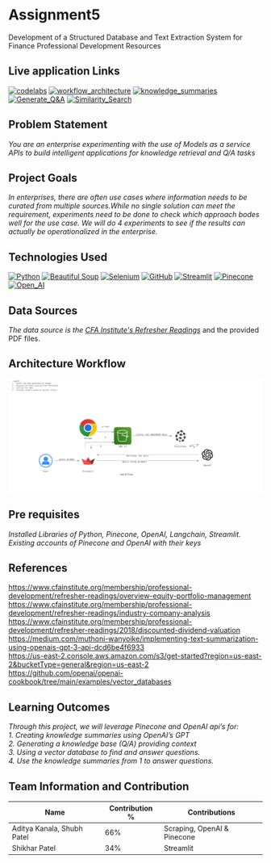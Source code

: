 # Assignment5
Development of a Structured Database and Text Extraction System for Finance Professional Development Resources

## Live application Links
[![codelabs](https://img.shields.io/badge/codelabs-4285F4?style=for-the-badge&logo=codelabs&logoColor=white)]( https://codelabs-preview.appspot.com/?file_id=11RAbeC36bhyxd02Jn-SgXHzEH83_TUOGNOXyD155i3I#0)
[![workflow_architecture](https://img.shields.io/badge/workflow_architecture-FC6600?style=for-the-badge&logo=jupyter&logoColor=white)](https://colab.research.google.com/drive/15hzHqTEWEA3mODdOzBBs7hKNeoz7Bj7d#scrollTo=yO3GCFVqjeoF)
[![knowledge_summaries](https://img.shields.io/badge/knowledge_summaries-FC6600?style=for-the-badge&logo=jupyter&logoColor=white)](https://colab.research.google.com/drive/1z_bdJxOZ216nw997gTckQT6ZLWcJr4jP?usp=sharing)
[![Generate_Q&A](https://img.shields.io/badge/Generate_Q&A-FC6600?style=for-the-badge&logo=jupyter&logoColor=white)](https://colab.research.google.com/drive/1fSoI3f0jRflBNtc3EdGbU76-oyPbj3-A?usp=sharing)
[![Similarity_Search](https://img.shields.io/badge/Similarity_Search-FC6600?style=for-the-badge&logo=jupyter&logoColor=white)](https://colab.research.google.com/drive/1fSoI3f0jRflBNtc3EdGbU76-oyPbj3-A?usp=sharing)


## Problem Statement
*You are an enterprise experimenting with the use of Models as a service APIs to build intelligent applications for knowledge retrieval and Q/A tasks*

## Project Goals
*In enterprises, there are often use cases where information needs to be curated from
multiple sources.While no single solution can meet the requirement, experiments need
to be done to check which approach bodes well for the use case. We will do 4
experiments to see if the results can actually be operationalized in the enterprise.*

## Technologies Used
[![Python](https://img.shields.io/badge/Python-FFD43B?style=for-the-badge&logo=python&logoColor=blue)](https://www.python.org/)
[![Beautiful Soup](https://img.shields.io/badge/beautiful_soup-109989?style=for-the-badge&logo=beautiful_soup&logoColor=white)](https://pypi.org/project/beautifulsoup4/)
[![Selenium](https://img.shields.io/badge/Selenium-39e75f?style=for-the-badge&logo=selenium&logoColor=blue)](https://www.selenium.dev/)
[![GitHub](https://img.shields.io/badge/GitHub-100000?style=for-the-badge&logo=github&logoColor=white)](https://github.com/)
[![Streamlit](https://img.shields.io/badge/Streamlit-fa722a?style=for-the-badge&logo=python&logoColor=white)](https://docs.streamlit.io/)
[![Pinecone](https://img.shields.io/badge/Pinecone-1c1c1c?style=for-the-badge&logo=pine&logoColor=black)](https://www.pinecone.io/?utm_term=pinecone%20database&utm_campaign=Brand+-+US/Canada&utm_source=adwords&utm_medium=ppc&hsa_acc=3111363649&hsa_cam=21023369441&hsa_grp=167470667468&hsa_ad=690982708943&hsa_src=g&hsa_tgt=kwd-1627713670725&hsa_kw=pinecone%20database&hsa_mt=e&hsa_net=adwords&hsa_ver=3&gad_source=1&gclid=CjwKCAjwt-OwBhBnEiwAgwzrUqWwAX2KRT_VT2YCfNeJGp1uNdvpuljxFcbGdjYs1NQJbTj5vkk1OhoCTw8QAvD_BwE)
[![Open_AI](https://img.shields.io/badge/OpenAI-1c1c1c?style=for-the-badge&logo=openai&logoColor=green)](https://openai.com/)



## Data Sources
*The data source is the [CFA Institute's Refresher Readings](https://www.cfainstitute.org/membership/professional-development/refresher-readings/#sort=%40refreadingcurriculumyear%20descending)* and the provided PDF files.

## Architecture Workflow
![Workflow](https://github.com/BigDataIA-Spring2024-Sec1-Team5/Assignment5/blob/main/Images/architecture.png)

## Pre requisites
*Installed Libraries of Python, Pinecone, OpenAI, Langchain, Streamlit. <br>
Existing accounts of Pinecone and OpenAI with their keys*

## References
https://www.cfainstitute.org/membership/professional-development/refresher-readings/overview-equity-portfolio-management<br>
https://www.cfainstitute.org/membership/professional-development/refresher-readings/industry-company-analysis<br>
https://www.cfainstitute.org/membership/professional-development/refresher-readings/2018/discounted-dividend-valuation<br>
https://medium.com/muthoni-wanyoike/implementing-text-summarization-using-openais-gpt-3-api-dcd6be4f6933<br>
https://us-east-2.console.aws.amazon.com/s3/get-started?region=us-east-2&bucketType=general&region=us-east-2<br>
https://github.com/openai/openai-cookbook/tree/main/examples/vector_databases<br>

## Learning Outcomes
*Through this project, we will leverage Pinecone and OpenAI api’s for:<br>*
*1. Creating knowledge summaries using OpenAI’s GPT*<br>
*2. Generating a knowledge base (Q/A) providing context*<br>
*3. Using a vector database to find and answer questions.*<br>
*4. Use the knowledge summaries from 1 to answer questions.*<br>

## Team Information and Contribution 

Name | Contribution %| Contributions |
--- |--- | --- |
Aditya Kanala, Shubh Patel | 66% | Scraping, OpenAI & Pinecone|
Shikhar Patel | 34% | Streamlit|
